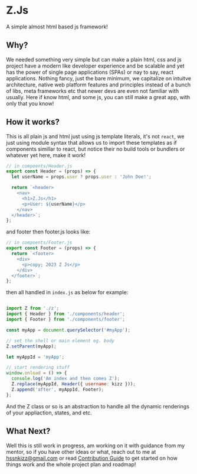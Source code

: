 # Z.Js
A simple almost html based js framework!

## Why?

We needed something very simple but can make a plain html, css and js project have a modern like developer experience and be scalable and yet has the power of single page applications (SPAs) or nay to say, react applications. Nothing fancy, just the bare minimum, we capitalize on intuitve architecture, native web platform features and principles instead of a bunch of libs, meta frameworks etc that newer devs are even not familiar with usually. Here if know html, and some js, you can still make a great app, with only that you know!

## How it works?

This is all plain js and html just using js template literals, it's not `react`, we just using module syntax that allows us to import these templates as if components simillar to react, but notice their no build tools or bundlers or whatever yet here, make it work!

``` js
// in compoents/Header.js
export const Header = (props) => {
  let userName = props.user ? props.user : 'John Doe!';

  return `<header>
    <nav>
      <h1>Z.Js</h1>
      <p>User: ${userName}</p>
    </nav>
  </header>`;
};
```

and footer then footer.js looks like:

``` js
// in compoents/Footer.js
export const Footer = (props) => {
  return `<footer>
    <div>
      <p>copy; 2023 Z Js</p>
    </div>
  </footer>`;
};

```

then all handled in `index.js` as below for example:

``` js

import Z from './z';
import { Header } from './components/header';
import { Footer } from './components/footer';

const myApp = document.querySelector('#myApp');

// set the shell or main element eg. body
Z.setParent(myApp);

let myAppId = 'myApp';

// start rendering stuff
window.onload = () => {
  console.log('Am index and then comes Z');
  Z.replace(myAppId, Header({ username: kizz }));
  Z.append('after', myAppId, Footer);
};

```

And the Z class or so is an abstraction to handle all the dynamic renderings of your appliaction, states, and etc.


## What Next?

Well this is still work in progress, am working on it with guidance from my mentor, so if you have other ideas or what, reach out to me at [hssnkizz@gmail.com](hssnkizz@gmail.com) or read [Contribution Guide](./CONTRIBUTION.MD) to get started on how things work and the whole project plan and roadmap!